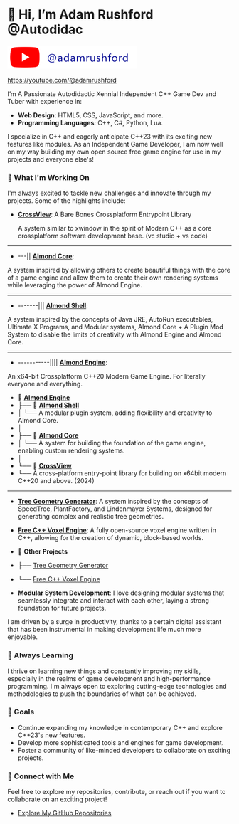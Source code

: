 # 👋 Hi, I’m Adam Rushford @Autodidac

[![Subscribe To My Youtube For Updates!](/images/youtube.png?raw=true)](https://youtube.com/@adamrushford)



https://youtube.com/@adamrushford

I’m A Passionate Autodidactic Xennial Independent C++ Game Dev and Tuber with experience in:

- **Web Design**: HTML5, CSS, JavaScript, and more.
- **Programming Languages**: C++, C#, Python, Lua.

I specialize in C++ and eagerly anticipate C++23 with its exciting new features like modules. As an Independent Game Developer, I am now well on my way building my own open source free game engine for use in my projects and everyone else's!

### 🚀 What I'm Working On

I'm always excited to tackle new challenges and innovate through my projects. Some of the highlights include:

- **[CrossView](https://github.com/Autodidac/CrossView)**: A Bare Bones Crossplatform Entrypoint Library
  
  A system similar to xwindow in the spirit of Modern C++ as a core crossplatform software development base. (vc studio + vs code)


---
- ---|| **[Almond Core](https://github.com/Autodidac/AlmondCore)**:

 A system inspired by allowing others to create beautiful things with the core of a game engine and allow them to create their own rendering systems while leveraging the power of Almond Engine.
 

---

- -------|||  **[Almond Shell](https://github.com/Autodidac/AlmondShell)**:
                    
A system inspired by the concepts of Java JRE, AutoRun executables, Ultimate X Programs, and Modular systems, Almond Core + A Plugin Mod System to disable the limits of creativity with Almond Engine and Almond Core.
                     

---

- -----------|||| **[Almond Engine](https://github.com/Autodidac/AlmondEngine)**:

 An x64-bit Crossplatform C++20 Modern Game Engine. For literally everyone and everything.


- 📂 **[Almond Engine](https://github.com/Autodidac/AlmondEngine)**
- ├── 📂 **[Almond Shell](https://github.com/Autodidac/AlmondShell)** 
- │   └── A modular plugin system, adding flexibility and creativity to Almond Core.
- │
- ├── 📂 **[Almond Core](https://github.com/Autodidac/AlmondCore)** 
- │   └── A system for building the foundation of the game engine, enabling custom rendering systems.
- │
- └── 📂 **[CrossView](https://github.com/Autodidac/CrossView)**
-    └── A cross-platform entry-point library for building on x64bit modern C++20 and above. (2024)

----------------

- **[Tree Geometry Generator](https://github.com/Autodidac/WickedTwoOLSystem)**: A system inspired by the concepts of SpeedTree, PlantFactory, and Lindenmayer Systems, designed for generating complex and realistic tree geometries.

- **[Free C++ Voxel Engine](https://github.com/Autodidac/CppVoxelEngine)**: A fully open-source voxel engine written in C++, allowing for the creation of dynamic, block-based worlds.


- 📂 **Other Projects**
- ├── [Tree Geometry Generator](https://github.com/Autodidac/WickedTwoOLSystem)
- └── [Free C++ Voxel Engine](https://github.com/Autodidac/CppVoxelEngine)


- **Modular System Development**: I love designing modular systems that seamlessly integrate and interact with each other, laying a strong foundation for future projects.

I am driven by a surge in productivity, thanks to a certain digital assistant that has been instrumental in making development life much more enjoyable.

### 🌱 Always Learning

I thrive on learning new things and constantly improving my skills, especially in the realms of game development and high-performance programming. I'm always open to exploring cutting-edge technologies and methodologies to push the boundaries of what can be achieved.

### 🎯 Goals

- Continue expanding my knowledge in contemporary C++ and explore C++23's new features.
- Develop more sophisticated tools and engines for game development.
- Foster a community of like-minded developers to collaborate on exciting projects.

### 🔗 Connect with Me

Feel free to explore my repositories, contribute, or reach out if you want to collaborate on an exciting project!

- [Explore My GitHub Repositories](https://github.com/Autodidac?tab=repositories)

<!---
Autodidac/Autodidac is a ✨ special ✨ repository because its `README.md` (this file) appears on your GitHub profile.
You can click the Preview link to take a look at your changes.
--->
